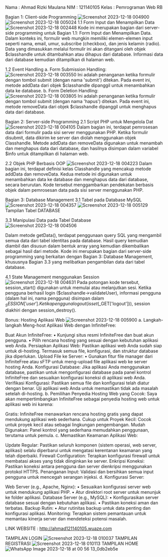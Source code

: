 Nama : Ahmad Rizki Maulana
NIM : 121140105
Kelas : Pemrograman Web RB

Bagian 1: Client-side Programming
![Screenshot 2023-12-18 004900](https://github.com/ahmadrizki007/121140105_Ahmad-Rizki-Maulana_UAS-Pemweb/assets/91040803/e39b898e-80ae-46fd-ab29-130f8322dc0a)
![Screenshot 2023-12-18 005024](https://github.com/ahmadrizki007/121140105_Ahmad-Rizki-Maulana_UAS-Pemweb/assets/91040803/737fc7ad-6385-4510-8d0f-4d284c821634)
1.1 Form Input dan Menampilkan Data
![Screenshot 2023-12-18 002448](https://github.com/ahmadrizki007/121140105_Ahmad-Rizki-Maulana_UAS-Pemweb/assets/91040803/32041028-f809-4320-b52e-30f12870a284)
Kode ini merupakan bagian dari server-side programming untuk Bagian 1.1: Form Input dan Menampilkan Data. Dalam konteks ini, formulir web mungkin memiliki elemen-elemen input seperti nama, email, umur, subscribe (checkbox), dan jenis kelamin (radio). Data yang dimasukkan melalui formulir ini akan ditangani oleh objek $classhandle untuk ditambahkan atau dihapus dari database. Informasi data dari database kemudian ditampilkan di halaman web.

1.2 Event Handling
a. Form Submission Handling:
![Screenshot 2023-12-18 003550](https://github.com/ahmadrizki007/121140105_Ahmad-Rizki-Maulana_UAS-Pemweb/assets/91040803/cad85766-af24-401a-806d-5894fa7514e1)
Ini adalah penanganan ketika formulir dengan tombol submit (dengan nama 'submit') ditekan. Pada event ini, metode addData dari objek $classhandle dipanggil untuk menambahkan data ke database.
b. Form Deletion Handling:
![Screenshot 2023-12-18 003805](https://github.com/ahmadrizki007/121140105_Ahmad-Rizki-Maulana_UAS-Pemweb/assets/91040803/3a39ff64-17b8-4518-8d21-d4931687150b)
Ini adalah penanganan ketika formulir dengan tombol submit (dengan nama 'hapus') ditekan. Pada event ini, metode removeData dari objek $classhandle dipanggil untuk menghapus data dari database.

Bagian 2: Server-side Programming 
2.1 Script PHP untuk Mengelola Dat
![Screenshot 2023-12-18 004105](https://github.com/ahmadrizki007/121140105_Ahmad-Rizki-Maulana_UAS-Pemweb/assets/91040803/093b5b6f-cc58-4cd4-b4b7-0df82c5f13b5)
Dalam bagian ini, terdapat pemrosesan data dari formulir pada sisi server menggunakan PHP. Ketika formulir disubmit, data dikirim ke server dan diolah menggunakan objek Classhandle. Metode addData dan removeData digunakan untuk menambah dan menghapus data dari database, dan hasilnya disimpan dalam variabel $info untuk ditampilkan di halaman web.

2.2 Objek PHP Berbasis OOP
![Screenshot 2023-12-18 004223](https://github.com/ahmadrizki007/121140105_Ahmad-Rizki-Maulana_UAS-Pemweb/assets/91040803/ea5c7426-e875-499b-843c-2ce6c8a7611b)
Dalam bagian ini, terdapat definisi kelas Classhandle yang mencakup metode addData dan removeData. Kedua metode ini digunakan untuk menambahkan data ke database dan menghapus data dari database, secara berurutan. Kode tersebut menggambarkan pendekatan berbasis objek dalam pemrosesan data pada sisi server menggunakan PHP.

Bagian 3: Database Management
3.1 Tabel pada Database MySQL
![Screenshot 2023-12-18 004357](https://github.com/ahmadrizki007/121140105_Ahmad-Rizki-Maulana_UAS-Pemweb/assets/91040803/7d9b7b40-963b-4d74-9861-bc550bf8725f)
![Screenshot 2023-12-18 005129](https://github.com/ahmadrizki007/121140105_Ahmad-Rizki-Maulana_UAS-Pemweb/assets/91040803/56f911ab-7a2a-4f73-b304-e288075ff879)
Tampilan Tabel DATABASE

3.3 Manipulasi Data pada Tabel Database
![Screenshot 2023-12-18 004506](https://github.com/ahmadrizki007/121140105_Ahmad-Rizki-Maulana_UAS-Pemweb/assets/91040803/c9b35970-4d5e-4009-8c40-a977ebbba6da)

Dalam metode getData(), terdapat penggunaan query SQL yang mengambil semua data dari tabel identitas pada database. Hasil query kemudian diambil dan disusun dalam bentuk array yang kemudian dikembalikan sebagai hasil dari metode. Kode ini merupakan bagian dari server-side programming yang berkaitan dengan Bagian 3: Database Management, khususnya Bagian 3.3 yang melibatkan pengambilan data dari tabel database.

4.1 State Management menggunakan Session
![Screenshot 2023-12-18 004631](https://github.com/ahmadrizki007/121140105_Ahmad-Rizki-Maulana_UAS-Pemweb/assets/91040803/2a17f002-2bb0-4ba2-b34b-0ba525a53baf)
Pada potongan kode tersebut, session_start() digunakan untuk memulai atau melanjutkan sesi. Ketika pengguna berhasil login ($classhandle->validateUser), informasi pengguna (dalam hal ini, nama pengguna) disimpan dalam $_SESSION['user']. Ketika pengguna logout (isset($_GET['logout'])), session diakhiri dengan session_destroy().

Bonus: Hosting Aplikasi Web
![Screenshot 2023-12-18 005900](https://github.com/ahmadrizki007/121140105_Ahmad-Rizki-Maulana_UAS-Pemweb/assets/91040803/04d0093d-36a6-4f60-8567-83ca6eec7cd9)
a. Langkah-langkah Meng-host Aplikasi Web dengan InfiniteFree:

Buat Akun InfiniteFree: • Kunjungi situs resmi InfiniteFree dan buat akun pengguna. • Pilih rencana hosting yang sesuai dengan kebutuhan aplikasi web Anda.
Persiapkan Aplikasi Web: Pastikan aplikasi web Anda sudah siap untuk di-hosting. Termasuk semua file, konfigurasi, dan struktur database jika diperlukan.
Upload File ke Server: • Gunakan fitur file manager dari InfiniteFree atau sFTP untuk meng-upload file aplikasi web ke server hosting Anda.
Konfigurasi Database: Jika aplikasi Anda menggunakan database, pastikan untuk mengonfigurasi database pada panel kontrol InfiniteFree dan sesuaikan konfigurasi koneksi di aplikasi web Anda.
Verifikasi Konfigurasi: Pastikan semua file dan konfigurasi telah diatur dengan benar. Uji aplikasi web Anda untuk memastikan tidak ada masalah setelah di-hosting.
b. Pemilihan Penyedia Hosting Web yang Cocok: Saya akan mempertimbangkan InfiniteFree sebagai penyedia hosting web untuk aplikasi web ini karena:

Gratis: InfiniteFree menawarkan rencana hosting gratis yang dapat mendukung aplikasi web sederhana.
Cukup untuk Proyek Kecil: Cocok untuk proyek kecil atau sebagai lingkungan pengembangan.
Mudah Digunakan: Panel kontrol yang sederhana memudahkan penggunaan, terutama untuk pemula.
c. Memastikan Keamanan Aplikasi Web:

Update Regular: Pastikan seluruh komponen (sistem operasi, web server, aplikasi) selalu diperbarui untuk mengatasi kerentanan keamanan yang telah diperbaiki.
Firewall Configuration: Terapkan konfigurasi firewall untuk membatasi akses yang tidak diinginkan ke server.
Enkripsi Koneksi: Pastikan koneksi antara pengguna dan server dienkripsi menggunakan protokol HTTPS.
Penanganan Input: Validasi dan bersihkan semua input pengguna untuk mencegah serangan injeksi.
d. Konfigurasi Server:

Web Server (e.g., Apache, Nginx): • Sesuaikan konfigurasi server web untuk mendukung aplikasi PHP. • Atur direktori root server untuk menunjuk ke folder aplikasi.
Database Server (e.g., MySQL): • Konfigurasikan server database sesuai dengan kebutuhan aplikasi. • Pastikan koneksi aman dan terbatas.
Backup Rutin: • Atur rutinitas backup untuk data penting dan konfigurasi aplikasi.
Monitoring: Terapkan sistem pemantauan untuk memantau kinerja server dan mendeteksi potensi masalah.

LINK WEBSITE : http://ahmad121140105.wuaze.com

TAMPILAN LOGIN
![Screenshot 2023-12-18 010037](https://github.com/ahmadrizki007/121140105_Ahmad-Rizki-Maulana_UAS-Pemweb/assets/91040803/a7c6012d-70ec-4e68-a140-5314790d0fa4)
TAMPILAN REGISTRASI
![Screenshot 2023-12-18 010113](https://github.com/ahmadrizki007/121140105_Ahmad-Rizki-Maulana_UAS-Pemweb/assets/91040803/9d93fc68-bb59-44fc-9c3d-6fee4ae9c6f4)
TAMPILAN HOME
![WhatsApp Image 2023-12-18 at 00 56 13_0db2eb5e](https://github.com/ahmadrizki007/121140105_Ahmad-Rizki-Maulana_UAS-Pemweb/assets/91040803/5548656e-ed4f-42b0-9db6-bd9f93817d6d)








